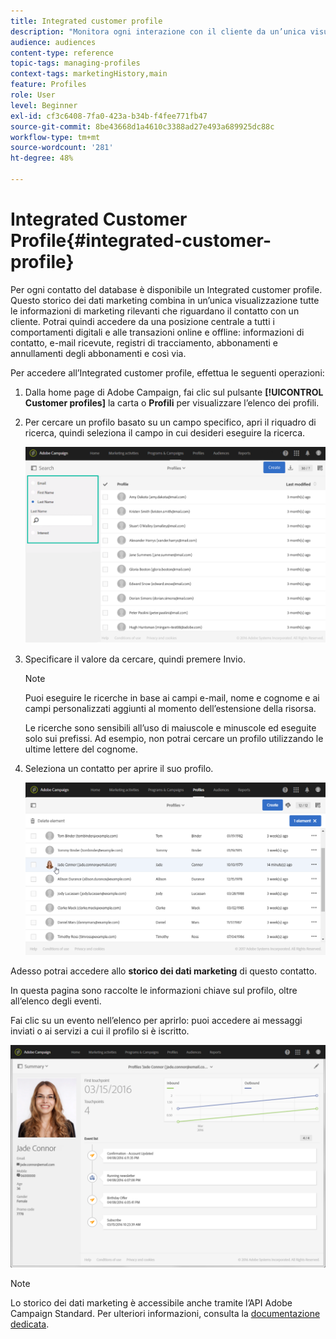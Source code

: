 ```yaml
---
title: Integrated customer profile
description: "Monitora ogni interazione con il cliente da un’unica visualizzazione: l’Integrated customer profile di Adobe Campaign viene aggiornato per l’intero ciclo di vita del cliente."
audience: audiences
content-type: reference
topic-tags: managing-profiles
context-tags: marketingHistory,main
feature: Profiles
role: User
level: Beginner
exl-id: cf3c6408-7fa0-423a-b34b-f4fee771fb47
source-git-commit: 8be43668d1a4610c3388ad27e493a689925dc88c
workflow-type: tm+mt
source-wordcount: '281'
ht-degree: 48%

---
```


# Integrated Customer Profile{#integrated-customer-profile}

Per ogni contatto del database è disponibile un Integrated customer profile. Questo storico dei dati marketing combina in un’unica visualizzazione tutte le informazioni di marketing rilevanti che riguardano il contatto con un cliente. Potrai quindi accedere da una posizione centrale a tutti i comportamenti digitali e alle transazioni online e offline: informazioni di contatto, e-mail ricevute, registri di tracciamento, abbonamenti e annullamenti degli abbonamenti e così via.

Per accedere all’Integrated customer profile, effettua le seguenti operazioni:

1. Dalla home page di Adobe Campaign, fai clic sul pulsante **[!UICONTROL Customer profiles]** la carta o **Profili** per visualizzare l’elenco dei profili.

1. Per cercare un profilo basato su un campo specifico, apri il riquadro di ricerca, quindi seleziona il campo in cui desideri eseguire la ricerca.


   ![](assets/profile-search.png)

1. Specificare il valore da cercare, quindi premere Invio.

   >[!NOTE]
   >
   >Puoi eseguire le ricerche in base ai campi e-mail, nome e cognome e ai campi personalizzati aggiunti al momento dell’estensione della risorsa.
   >
   >Le ricerche sono sensibili all’uso di maiuscole e minuscole ed eseguite solo sui prefissi. Ad esempio, non potrai cercare un profilo utilizzando le ultime lettere del cognome.

1. Seleziona un contatto per aprire il suo profilo.

   ![](assets/mkt_hist_access.png)

Adesso potrai accedere allo **storico dei dati marketing** di questo contatto.

In questa pagina sono raccolte le informazioni chiave sul profilo, oltre all’elenco degli eventi.

Fai clic su un evento nell’elenco per aprirlo: puoi accedere ai messaggi inviati o ai servizi a cui il profilo si è iscritto.

![](assets/mkt_hist_view.png)

>[!NOTE]
>
>Lo storico dei dati marketing è accessibile anche tramite l’API Adobe Campaign Standard. Per ulteriori informazioni, consulta la [documentazione dedicata](../../api/using/interacting-with-marketing-history.md).
